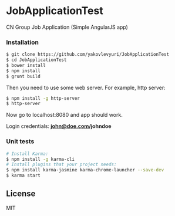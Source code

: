# JobApplicationTest
CN Group Job Application (Simple AngularJS app)

### Installation

```sh
$ git clone https://github.com/yakovlevyuri/JobApplicationTest
$ cd JobApplicationTest
$ bower install
$ npm install
$ grunt build
```
Then you need to use some web server. For example, http server:
```sh
$ npm install -g http-server
$ http-server
```
Now go to localhost:8080 and app should work.

Login credentials:
**john@doe.com/johndoe**

### Unit tests
```sh
# Install Karma:
$ npm install -g karma-cli
# Install plugins that your project needs:
$ npm install karma-jasmine karma-chrome-launcher --save-dev
$ karma start
```

License
----

MIT